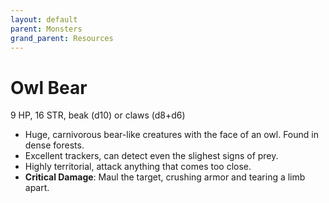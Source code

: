 ```yaml
---
layout: default
parent: Monsters
grand_parent: Resources
---
```


# Owl Bear

9 HP, 16 STR, beak (d10) or claws (d8+d6)

- Huge, carnivorous bear-like creatures with the face of an owl. Found in dense forests.
- Excellent trackers, can detect even the slighest signs of prey.
- Highly territorial, attack anything that comes too close.
- **Critical Damage**: Maul the target, crushing armor and tearing a limb apart.

